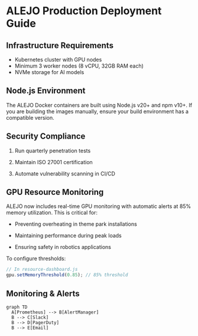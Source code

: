# ALEJO Production Deployment Guide

## Infrastructure Requirements

- Kubernetes cluster with GPU nodes
- Minimum 3 worker nodes (8 vCPU, 32GB RAM each)
- NVMe storage for AI models

## Node.js Environment

The ALEJO Docker containers are built using Node.js v20+ and npm v10+. If you are building the images manually, ensure your build environment has a compatible version.

## Security Compliance

1. Run quarterly penetration tests

2. Maintain ISO 27001 certification

3. Automate vulnerability scanning in CI/CD

## GPU Resource Monitoring

ALEJO now includes real-time GPU monitoring with automatic alerts at 85% memory utilization. This is critical for:

- Preventing overheating in theme park installations

- Maintaining performance during peak loads

- Ensuring safety in robotics applications

To configure thresholds:

```javascript
// In resource-dashboard.js
gpu.setMemoryThreshold(0.85); // 85% threshold
```

## Monitoring & Alerts

```mermaid
graph TD
  A[Prometheus] --> B[AlertManager]
  B --> C[Slack]
  B --> D[PagerDuty]
  B --> E[Email]
```
